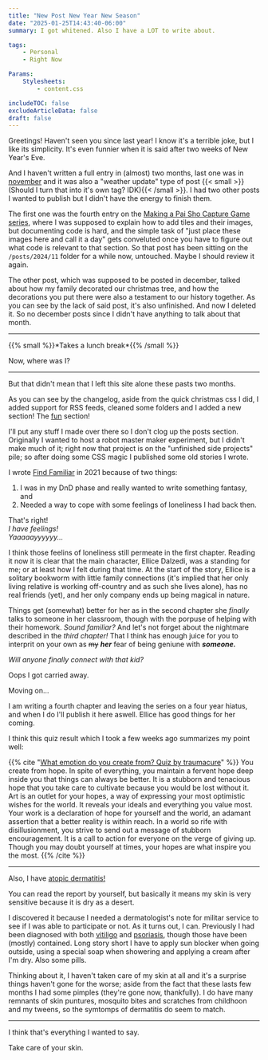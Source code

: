 ```yaml
---
title: "New Post New Year New Season"
date: "2025-01-25T14:43:40-06:00"
summary: I got whitened. Also I have a LOT to write about.

tags:
    - Personal
    - Right Now

Params:
    Stylesheets:
        - content.css

includeTOC: false
excludeArticleData: false
draft: false
---
```


Greetings! Haven't seen you since last year! I know it's a terrible joke, but I like its simplicity. It's even funnier when it is said after two weeks of New Year's Eve.

And I haven't written a full entry in (almost) two months, last one was in [november](/posts/2024/11/resting-finally) and it was also a "weather update" type of post {{< small >}}(Should I turn that into it's own tag? IDK){{< /small >}}. I had two other posts I wanted to publish but I didn't have the energy to finish them.

The first one was the fourth entry on the [Making a Pai Sho Capture Game series](/series/making-a-pai-sho-capture-game), where I was supposed to explain how to add tiles and their images, but documenting code is hard, and the simple task of "just place these images here and call it a day" gets conveluted once you have to figure out what code is relevant to that section. So that post has been sitting on the `/posts/2024/11` folder for a while now, untouched. Maybe I should review it again.

The other post, which was supposed to be posted in december, talked about how my family decorated our christmas tree, and how the decorations you put there were also a testament to our history together. As you can see by the lack of said post, it's also unfinished. And now I deleted it. So no december posts since I didn't have anything to talk about that month.

---

{{% small %}}\*Takes a lunch break\*{{% /small %}}

Now, where was I?

---

But that didn't mean that I left this site alone these pasts two months.

As you can see by the changelog, aside from the quick christmas css I did, I added support for RSS feeds, cleaned some folders and I added a new section! The [fun](/fun) section!

I'll put any stuff I made over there so I don't clog up the posts section. Originally I wanted to host a robot master maker experiment, but I didn't make much of it; right now that project is on the "unfinished side projects" pile; so after doing some CSS magic I published some old stories I wrote.

I wrote [Find Familiar](/fun/find-familiar) in 2021 because of two things:

1. I was in my DnD phase and really wanted to write something fantasy, and
2. Needed a way to cope with some feelings of loneliness I had back then.

That's right! \
_I have feelings!_ \
_Yaaaaayyyyyy..._

I think those feelins of loneliness still permeate in the first chapter. Reading it now it is clear that the main character, Ellice Dalzedi, was a standing for me; or at least how I felt during that time. At the start of the story, Ellice is a solitary bookworm with little family connections (it's implied that her only living relative is working off-country and as such she lives alone), has no real friends (yet), and her only company ends up being magical in nature.

Things get (somewhat) better for her as in the second chapter she _finally_ talks to someone in her classroom, though with the porpuse of helping with their homework. _Sound familiar?_
And let's not forget about the nightmare described in the _third chapter!_ That I think has enough juice for you to interprit on your own as ~~my~~ **_her_** fear of being geniune with **_someone._**

_Will anyone finally connect with that kid?_

Oops I got carried away.

Moving on...

I am writing a fourth chapter and leaving the series on a four year hiatus, and when I do I'll publish it here aswell. Ellice has good things for her coming.

I think this quiz result which I took a few weeks ago summarizes my point well:

{{% cite "[What emotion do you create from? Quiz by traumacure](https://uquiz.com/quiz/p0u5c3/what-emotion-do-you-create-from)" %}}
You create from hope. In spite of everything, you maintain a fervent hope deep inside you that things can always be better.
It is a stubborn and tenacious hope that you take care to cultivate because you would be lost without it. Art is an outlet for your hopes, a way of expressing your most optimistic wishes for the world.
It reveals your ideals and everything you value most.
Your work is a declaration of hope for yourself and the world, an adamant assertion that a better reality is within reach.
In a world so rife with disillusionment, you strive to send out a message of stubborn encouragement.
It is a call to action for everyone on the verge of giving up. Though you may doubt yourself at times, your hopes are what inspire you the most.
{{% /cite %}}

---

Also, I have [atopic dermatitis!](https://www.mayoclinic.org/diseases-conditions/atopic-dermatitis-eczema/symptoms-causes/syc-20353273)

You can read the report by yourself, but basically it means my skin is very sensitive because it is dry as a desert.

I discovered it because I needed a dermatologist's note for militar service to see if I was able to participate or not. As it turns out, I can. Previously I had been diagnosed with both [vitiligo](https://www.mayoclinic.org/diseases-conditions/vitiligo/symptoms-causes/syc-20355912) and [psoriasis](https://www.mayoclinic.org/diseases-conditions/psoriasis/symptoms-causes/syc-20355840), though those have been (mostly) contained. Long story short I have to apply sun blocker when going outside, using a special soap when showering and applying a cream after I'm dry. Also some pills.

Thinking about it, I haven't taken care of my skin at all and it's a surprise things haven't gone for the worse; aside from the fact that these lasts few months I had some pimples (they're gone now, thankfully). I do have many remnants of skin puntures, mosquito bites and scratches from childhoon and my tweens, so the symtomps of dermatitis do seem to match.

---

I think that's everything I wanted to say.

Take care of your skin.
